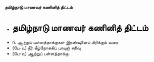 **தமிழ்நாடு மாணவர் கணினித் திட்டம்**
- # தமிழ்நாடு மாணவர் கணினித் திட்டம்
- n. ஆற்றுப் பள்ளத்தாக்குகள் இரண்டினைப் பிரிக்கும் வரை
- (பே-வ) நீர் கீழ்நோக்கிப் பாயுஞ் சரிவு
- (பே-வ) ஆற்றுப் பள்ளத்தாக்கு.

